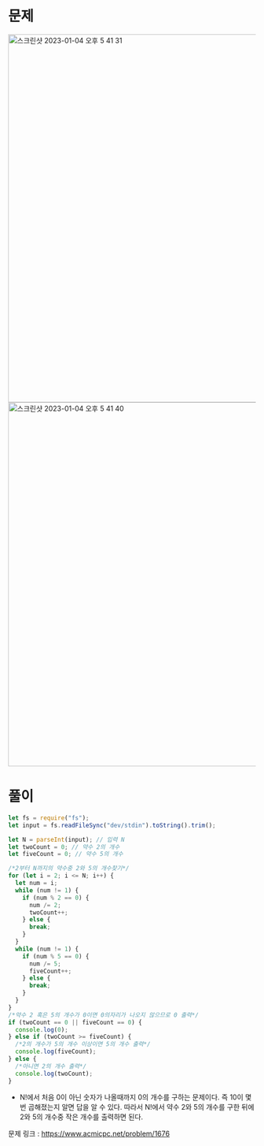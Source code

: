 # 문제

<img width="747" alt="스크린샷 2023-01-04 오후 5 41 31" src="https://user-images.githubusercontent.com/103481518/210516461-707735ed-418e-4388-bd29-8979c1ece0c2.png">
<img width="739" alt="스크린샷 2023-01-04 오후 5 41 40" src="https://user-images.githubusercontent.com/103481518/210516468-ad9d6904-abe8-4d58-ba12-e5673f3e9cf6.png">


# 풀이

```javascript
let fs = require("fs");
let input = fs.readFileSync("dev/stdin").toString().trim();

let N = parseInt(input); // 입력 N
let twoCount = 0; // 약수 2의 개수
let fiveCount = 0; // 약수 5의 개수

/*2부터 N까지의 약수중 2와 5의 개수찾기*/
for (let i = 2; i <= N; i++) {
  let num = i;
  while (num != 1) {
    if (num % 2 == 0) {
      num /= 2;
      twoCount++;
    } else {
      break;
    }
  }
  while (num != 1) {
    if (num % 5 == 0) {
      num /= 5;
      fiveCount++;
    } else {
      break;
    }
  }
}
/*약수 2 혹은 5의 개수가 0이면 0의자리가 나오지 않으므로 0 출력*/
if (twoCount == 0 || fiveCount == 0) {
  console.log(0);
} else if (twoCount >= fiveCount) {
  /*2의 개수가 5의 개수 이상이면 5의 개수 출력*/
  console.log(fiveCount);
} else {
  /*아니면 2의 개수 출력*/
  console.log(twoCount);
}
```

- N!에서 처음 0이 아닌 숫자가 나올때까지 0의 개수를 구하는 문제이다. 즉 10이 몇 번 곱해졌는지 알면 답을 알 수 있다. 따라서 N!에서 약수 2와 5의 개수를 구한 뒤에 2와 5의 개수중 작은 개수를 출력하면 된다.

문제 링크 : https://www.acmicpc.net/problem/1676
